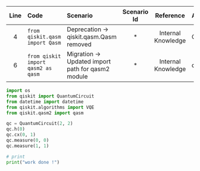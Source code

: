 | Line | Code | Scenario | Scenario Id | Reference | Artifact | Refactoring |
|:--:|:---|:---------|:-----------:|:----------:|:--------|:------------|
| 4 | `from qiskit.qasm import Qasm` | Deprecation -> qiskit.qasm.Qasm removed | * | Internal Knowledge | Qiskit.qasm.Qasm | |
| 6 | `from qiskit import qasm2 as qasm` | Migration -> Updated import path for qasm2 module | * | Internal Knowledge | qiskit.qasm2 | `from qiskit.qasm2 import qasm` |

```python
import os
from qiskit import QuantumCircuit
from datetime import datetime
from qiskit.algorithms import VQE
from qiskit.qasm2 import qasm

qc = QuantumCircuit(2, 2)
qc.h(0)
qc.cx(0, 1)
qc.measure(0, 0)
qc.measure(1, 1)

# print
print("work done !")
```

